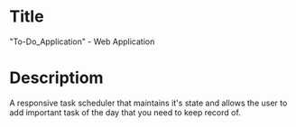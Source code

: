 # Title
"To-Do_Application" - Web Application

# Descriptiom
A responsive task scheduler that maintains it's state and allows the user to add important task of the day that you need to keep record of.




